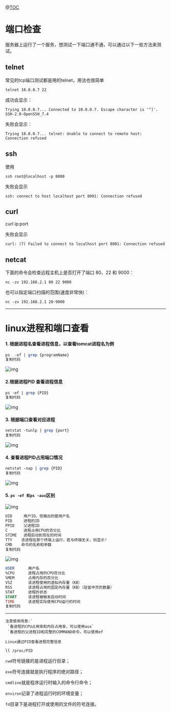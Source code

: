 @[TOC](这里写自定义目录标题)

# **端口检查**



服务器上运行了一个服务，想测试一下端口通不通，可以通过以下一些方法来测试。

## telnet

常见的tcp端口测试都是用的telnet，用法也很简单

```
telnet 10.0.0.7 22 
```

成功会显示：

```
Trying 10.0.0.7... Connected to 10.0.0.7. Escape character is '^]'. SSH-2.0-OpenSSH_7.4 
```

失败会显示：

```
Trying 10.0.0.7... telnet: Unable to connect to remote host: Connection refused 
```

## ssh

使用

```
ssh root@localhost -p 8000 
```

失败会显示

```
ssh: connect to host localhost port 8001: Connection refused 
```

## curl

curl ip:port

失败会显示

```
curl: (7) Failed to connect to localhost port 8001: Connection refused 
```

## netcat

下面的命令会检查远程主机上是否打开了端口 80、22 和 9000：

```
nc -zv 192.168.2.1 80 22 9000 
```

也可以指定端口扫描的范围(速度非常快)：

```
nc -zv 192.168.2.1 20-9000
```



---



# linux进程和端口查看

#### 1. 根据进程名查看进程信息，以查看tomcat进程名为例

```perl
ps  -ef | grep {programName}
复制代码
```



![img](https://testingcf.jsdelivr.net/gh/91xcode/typora_img/img/typora/202312192346048.png)



#### 2.根据进程PID 查看进程信息

```perl
ps -ef | grep {PID}
复制代码
```



![img](https://testingcf.jsdelivr.net/gh/91xcode/typora_img/img/typora/202312192346534.png)



#### 3. 根据端口查看对应进程

```perl
netstat -tunlp | grep {port}
复制代码
```



![img](https://testingcf.jsdelivr.net/gh/91xcode/typora_img/img/typora/202312192346695.png)



#### 4. 查看进程PID占用端口情况

```perl
netstat -nap | grep {PID}
复制代码
```



![img](https://testingcf.jsdelivr.net/gh/91xcode/typora_img/img/typora/202312192346253.png)



#### 5. `ps -ef 和ps -aux`区别



![img](https://testingcf.jsdelivr.net/gh/91xcode/typora_img/img/typora/202312192346942.png)



```objectivec
UID     用户ID、但输出的是用户名   
PID     进程的ID 
PPID    父进程ID   
C       进程占用CPU的百分比   
STIME   进程启动到现在的时间   
TTY    该进程在那个终端上运行，若与终端无关，则显示?  
CMD    命令的名称和参数
复制代码
```



![img](https://testingcf.jsdelivr.net/gh/91xcode/typora_img/img/typora/202312192347940.png)



```sql
USER      用户名  
%CPU      进程占用的CPU百分比  
%MEM      占用内存的百分比    
VSZ       该进程使用的虚拟內存量（KB）   
RSS       该进程占用的固定內存量（KB）（驻留中页的数量）   
STAT      进程的状态   
START     该进程被触发启动时间    
TIME      该进程实际使用CPU运行的时间  
复制代码
```

------

```
注意使用场景:`
 `看进程的CPU占用率和内存占用率，可以使用aux`
 `看进程的父进程ID和完整的COMMAND命令，可以使用ef
```





```
Linux通过PID查看进程完整信息

ll /proc/PID
```



`cwd`符号链接的是进程运行目录；

`exe`符号连接就是执行程序的绝对路径；

`cmdline`就是程序运行时输入的命令行命令；

`environ`记录了进程运行时的环境变量；

`fd`目录下是进程打开或使用的文件的符号连接。